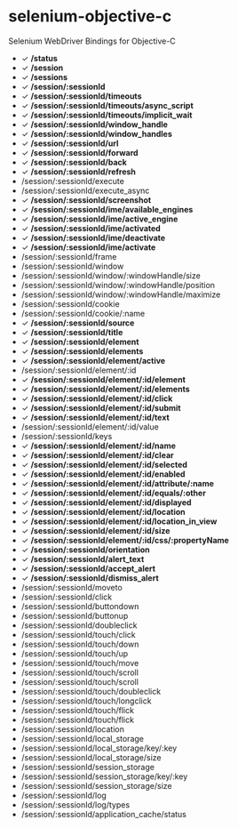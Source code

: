 selenium-objective-c
====================

Selenium WebDriver Bindings for Objective-C

* &#10003; **/status**
* &#10003; **/session**
* &#10003; **/sessions**
* &#10003; **/session/:sessionId**
* &#10003; **/session/:sessionId/timeouts**
* &#10003; **/session/:sessionId/timeouts/async_script**
* &#10003; **/session/:sessionId/timeouts/implicit_wait**
* &#10003; **/session/:sessionId/window_handle**
* &#10003; **/session/:sessionId/window_handles**
* &#10003; **/session/:sessionId/url**
* &#10003; **/session/:sessionId/forward**
* &#10003; **/session/:sessionId/back**
* &#10003; **/session/:sessionId/refresh**
* /session/:sessionId/execute
* /session/:sessionId/execute_async
* &#10003; **/session/:sessionId/screenshot**
* &#10003; **/session/:sessionId/ime/available_engines**
* &#10003; **/session/:sessionId/ime/active_engine**
* &#10003; **/session/:sessionId/ime/activated**
* &#10003; **/session/:sessionId/ime/deactivate**
* &#10003; **/session/:sessionId/ime/activate**
* /session/:sessionId/frame
* /session/:sessionId/window
* /session/:sessionId/window/:windowHandle/size
* /session/:sessionId/window/:windowHandle/position
* /session/:sessionId/window/:windowHandle/maximize
* /session/:sessionId/cookie
* /session/:sessionId/cookie/:name
* &#10003; **/session/:sessionId/source**
* &#10003; **/session/:sessionId/title**
* &#10003; **/session/:sessionId/element**
* &#10003; **/session/:sessionId/elements**
* &#10003; **/session/:sessionId/element/active**
* /session/:sessionId/element/:id
* &#10003; **/session/:sessionId/element/:id/element**
* &#10003; **/session/:sessionId/element/:id/elements**
* &#10003; **/session/:sessionId/element/:id/click**
* &#10003; **/session/:sessionId/element/:id/submit**
* &#10003; **/session/:sessionId/element/:id/text**
* /session/:sessionId/element/:id/value
* /session/:sessionId/keys
* &#10003; **/session/:sessionId/element/:id/name**
* &#10003; **/session/:sessionId/element/:id/clear**
* &#10003; **/session/:sessionId/element/:id/selected**
* &#10003; **/session/:sessionId/element/:id/enabled**
* &#10003; **/session/:sessionId/element/:id/attribute/:name**
* &#10003; **/session/:sessionId/element/:id/equals/:other**
* &#10003; **/session/:sessionId/element/:id/displayed**
* &#10003; **/session/:sessionId/element/:id/location**
* &#10003; **/session/:sessionId/element/:id/location_in_view**
* &#10003; **/session/:sessionId/element/:id/size**
* &#10003; **/session/:sessionId/element/:id/css/:propertyName**
* &#10003; **/session/:sessionId/orientation**
* &#10003; **/session/:sessionId/alert_text**
* &#10003; **/session/:sessionId/accept_alert**
* &#10003; **/session/:sessionId/dismiss_alert**
* /session/:sessionId/moveto
* /session/:sessionId/click
* /session/:sessionId/buttondown
* /session/:sessionId/buttonup
* /session/:sessionId/doubleclick
* /session/:sessionId/touch/click
* /session/:sessionId/touch/down
* /session/:sessionId/touch/up
* /session/:sessionId/touch/move
* /session/:sessionId/touch/scroll
* /session/:sessionId/touch/scroll
* /session/:sessionId/touch/doubleclick
* /session/:sessionId/touch/longclick
* /session/:sessionId/touch/flick
* /session/:sessionId/touch/flick
* /session/:sessionId/location
* /session/:sessionId/local_storage
* /session/:sessionId/local_storage/key/:key
* /session/:sessionId/local_storage/size
* /session/:sessionId/session_storage
* /session/:sessionId/session_storage/key/:key
* /session/:sessionId/session_storage/size
* /session/:sessionId/log
* /session/:sessionId/log/types
* /session/:sessionId/application_cache/status
